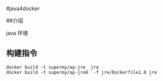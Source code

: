 #java4docker

##介绍

java 环境

## 构建指令

    docker build -t supermy/ap-jre  jre
    docker build -t supermy/ap-jre8  -f jre/Dockerfile1.8 jre 

